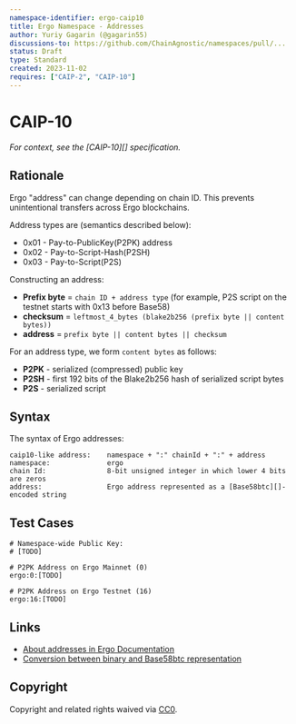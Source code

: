```yaml
---
namespace-identifier: ergo-caip10
title: Ergo Namespace - Addresses
author: Yuriy Gagarin (@gagarin55)
discussions-to: https://github.com/ChainAgnostic/namespaces/pull/...
status: Draft
type: Standard
created: 2023-11-02
requires: ["CAIP-2", "CAIP-10"]
---
```


# CAIP-10

*For context, see the [CAIP-10][] specification.*

## Rationale

Ergo "address" can change depending on chain ID. This prevents unintentional
transfers across Ergo blockchains.

Address types are (semantics described below):

* 0x01 - Pay-to-PublicKey(P2PK) address
* 0x02 - Pay-to-Script-Hash(P2SH)
* 0x03 - Pay-to-Script(P2S)

Constructing an address:

- **Prefix byte** = `chain ID + address type`
(for example, P2S script on the testnet starts with 0x13 before Base58)
- **checksum** = `leftmost_4_bytes (blake2b256 (prefix byte || content bytes))`
- **address** = `prefix byte || content bytes || checksum`

For an address type, we form `content bytes` as follows:

- **P2PK** - serialized (compressed) public key
- **P2SH** - first 192 bits of the Blake2b256 hash of serialized script bytes
- **P2S** - serialized script

## Syntax

The syntax of Ergo addresses:

```
caip10-like address:    namespace + ":" chainId + ":" + address
namespace:              ergo
chain Id:               8-bit unsigned integer in which lower 4 bits are zeros 
address:                Ergo address represented as a [Base58btc][]-encoded string
```



## Test Cases

```
# Namespace-wide Public Key:
# [TODO]

# P2PK Address on Ergo Mainnet (0)
ergo:0:[TODO]

# P2PK Address on Ergo Testnet (16)
ergo:16:[TODO]
```

## Links

- [About addresses in Ergo Documentation][address format]
- [Conversion between binary and Base58btc representation][base58btc]

[address format]: https://docs.ergoplatform.com/dev/wallet/address/address_types
[base58btc]: https://en.bitcoin.it/wiki/Base58Check_encoding#Base58_symbol_chart

## Copyright

Copyright and related rights waived via
[CC0](https://creativecommons.org/publicdomain/zero/1.0/).
